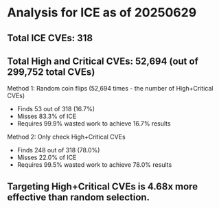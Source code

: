 # Analysis for ICE as of 20250629

## Total ICE CVEs: 318
## Total High and Critical CVEs: 52,694 (out of 299,752 total CVEs)

Method 1: Random coin flips (52,694 times - the number of High+Critical CVEs)
  - Finds 53 out of 318 (16.7%)
  - Misses 83.3% of ICE
  - Requires 99.9% wasted work to achieve 16.7% results

Method 2: Only check High+Critical CVEs
  - Finds 248 out of 318 (78.0%)
  - Misses 22.0% of ICE
  - Requires 99.5% wasted work to achieve 78.0% results

## Targeting High+Critical CVEs is 4.68x more effective than random selection.
